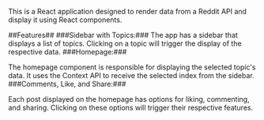 This is a React application designed to render data from a Reddit API and display it using React components.

##Features##
###Sidebar with Topics:###
The app has a sidebar that displays a list of topics.
Clicking on a topic will trigger the display of the respective data.
###Homepage:###

The homepage component is responsible for displaying the selected topic's data.
It uses the Context API to receive the selected index from the sidebar.
###Comments, Like, and Share:###

Each post displayed on the homepage has options for liking, commenting, and sharing.
Clicking on these options will trigger their respective features.

